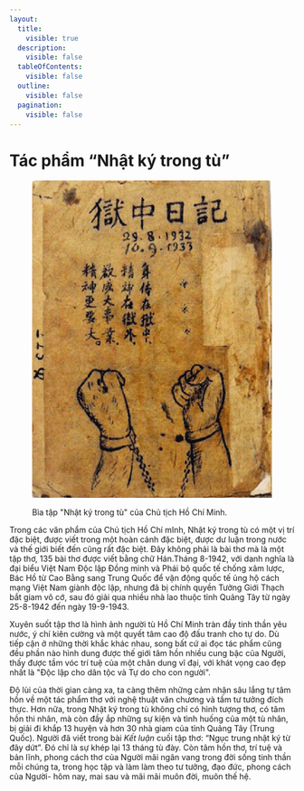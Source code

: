 ```yaml
---
layout:
  title:
    visible: true
  description:
    visible: false
  tableOfContents:
    visible: false
  outline:
    visible: false
  pagination:
    visible: false
---
```


# Tác phẩm “Nhật ký trong tù”

<figure><img src=".gitbook/assets/NhatKyTrongTu.jpg" alt="Bìa tập &#x22;Nhật ký trong tù&#x22; của Chủ tịch Hồ Chí Minh."><figcaption><p>Bìa tập "Nhật ký trong tù" của Chủ tịch Hồ Chí Minh.</p></figcaption></figure>

Trong các văn phẩm của Chủ tịch Hồ Chí mInh, Nhật ký trong tù có một vị trí đặc biệt, được viết trong một hoàn cảnh đặc biệt, được dư luận trong nước và thế giới biết đến cũng rất đặc biệt. Đây không phải là bài thơ mà là một tập thơ, 135 bài thơ được viết bằng chữ Hán.Tháng 8-1942, với danh nghĩa là đại biểu Việt Nam Ðộc lập Ðồng minh và Phái bộ quốc tế chống xâm lược, Bác Hồ từ Cao Bằng sang Trung Quốc để vận động quốc tế ủng hộ cách mạng Việt Nam giành độc lập, nhưng đã bị chính quyền Tưởng Giới Thạch bắt giam vô cớ, sau đó giải qua nhiều nhà lao thuộc tỉnh Quảng Tây từ ngày 25-8-1942 đến ngày 19-9-1943.

Xuyên suốt tập thơ là hình ảnh người tù Hồ Chí Minh tràn đầy tinh thần yêu nước, ý chí kiên cường và một quyết tâm cao độ đấu tranh cho tự do. Dù tiếp cận ở những thời khắc khác nhau, song bất cứ ai đọc tác phẩm cũng đều phần nào hình dung được thế giới tâm hồn nhiều cung bậc của Người, thấy được tầm vóc trí tuệ của một chân dung vĩ đại, với khát vọng cao đẹp nhất là "Độc lập cho dân tộc và Tự do cho con người".

Độ lùi của thời gian càng xa, ta càng thêm những cảm nhận sâu lắng tự tâm hồn về một tác phẩm thơ với nghệ thuật văn chương và tầm tư tưởng đích thực. Hơn nữa, trong Nhật ký trong tù không chỉ có hình tượng thơ, có tâm hồn thi nhân, mà còn đầy ắp những sự kiện và tình huống của một tù nhân, bị giải đi khắp 13 huyện và hơn 30 nhà giam của tỉnh Quảng Tây (Trung Quốc). Người đã viết trong bài _Kết luận_ cuối tập thơ: “Ngục trung nhật ký từ đây dứt”. Đó chỉ là sự khép lại 13 tháng tù đày. Còn tâm hồn thơ, trí tuệ và bản lĩnh, phong cách thơ của Người mãi ngân vang trong đời sống tinh thần mỗi chúng ta, trong học tập và làm làm theo tư tưởng, đạo đức, phong cách của Người- hôm nay, mai sau và mãi mãi muôn đời, muôn thế hệ.
